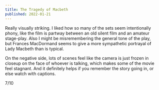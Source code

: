 ```yaml
---
title: The Tragedy of Macbeth
published: 2022-01-21
---
```


Really visually striking. I liked how so many of the sets seem intentionally phony, like the film is partway between an old silent film and an amateur stage-play. Also I might be misremembering the general tone of the play, but Frances MacDormand seems to give a more sympathetic portrayal of Lady Macbeth than is typical.

On the negative side, lots of scenes feel like the camera is just frozen in closeup on the face of whoever is talking, which makes some of the movie feel stagnant. And it definitely helps if you remember the story going in, or else watch with captions.

7/10

